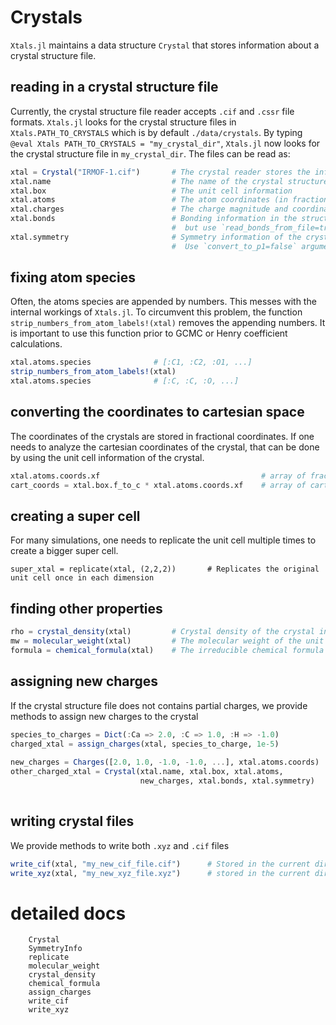 # Crystals

`Xtals.jl` maintains a data structure `Crystal` that stores information about a crystal structure file.

## reading in a crystal structure file

Currently, the crystal structure file reader accepts `.cif` and `.cssr` file formats. `Xtals.jl` looks for the crystal structure files in `Xtals.PATH_TO_CRYSTALS` which is by default `./data/crystals`. By typing `@eval Xtals PATH_TO_CRYSTALS = "my_crystal_dir"`, `Xtals.jl` now looks for the crystal structure file in `my_crystal_dir`.
The files can be read as:

```julia
xtal = Crystal("IRMOF-1.cif")       # The crystal reader stores the information in xtal
xtal.name                           # The name of the crystal structure file
xtal.box                            # The unit cell information
xtal.atoms                          # The atom coordinates (in fractional space) and the atom identities
xtal.charges                        # The charge magnitude and coordinates (in fractional space)
xtal.bonds                          # Bonding information in the structure. By default this is an empty graph,
                                    #  but use `read_bonds_from_file=true` argument in `Crystal` to read from crystal structure file
xtal.symmetry                       # Symmetry information of the crystal. By default converts the symmetry to P1 symmetry.
                                    #  Use `convert_to_p1=false` argument in `Crystal` to keep original symmetry
```

## fixing atom species

Often, the atoms species are appended by numbers. This messes with the internal workings of `Xtals.jl`.
To circumvent this problem, the function `strip_numbers_from_atom_labels!(xtal)` removes the appending numbers.
It is important to use this function prior to GCMC or Henry coefficient calculations.
```julia
xtal.atoms.species              # [:C1, :C2, :O1, ...]
strip_numbers_from_atom_labels!(xtal)
xtal.atoms.species              # [:C, :C, :O, ...]
```

## converting the coordinates to cartesian space

The coordinates of the crystals are stored in fractional coordinates. If one needs to analyze the cartesian coordinates of the crystal,
that can be done by using the unit cell information of the crystal.
```julia
xtal.atoms.coords.xf                                    # array of fractional coordinates
cart_coords = xtal.box.f_to_c * xtal.atoms.coords.xf    # array of cartesian coordinates
```

## creating a super cell

For many simulations, one needs to replicate the unit cell multiple times to create a bigger super cell.
```
super_xtal = replicate(xtal, (2,2,2))       # Replicates the original unit cell once in each dimension
```

## finding other properties
```julia
rho = crystal_density(xtal)         # Crystal density of the crystal in kg/m^2
mw = molecular_weight(xtal)         # The molecular weight of the unit cell in amu
formula = chemical_formula(xtal)    # The irreducible chemical formula of the crystal
```

## assigning new charges
If the crystal structure file does not contains partial charges, we provide methods to assign new charges to the crystal
```julia
species_to_charges = Dict(:Ca => 2.0, :C => 1.0, :H => -1.0)                # This method assigns a static charge to atom species
charged_xtal = assign_charges(xtal, species_to_charge, 1e-5)                # This function creates a new charged `Crystal` object.
                                                                            #   The function checks for charge neutrality with a tolerance of 1e-5
new_charges = Charges([2.0, 1.0, -1.0, -1.0, ...], xtal.atoms.coords)
other_charged_xtal = Crystal(xtal.name, xtal.box, xtal.atoms,               # Here we create a new `Charges` object using an array of new charges.
                             new_charges, xtal.bonds, xtal.symmetry)        #   The number of charges in the array has to be equal to the number of atoms
                                                                            #   and finally a new `Crystal` object is manually created
```

## writing crystal files
We provide methods to write both `.xyz` and `.cif` files
```julia
write_cif(xtal, "my_new_cif_file.cif")      # Stored in the current directory
write_xyz(xtal, "my_new_xyz_file.xyz")      # stored in the current directory
```


# detailed docs

```@docs
    Crystal
    SymmetryInfo
    replicate
    molecular_weight
    crystal_density
    chemical_formula
    assign_charges
    write_cif
    write_xyz
```

